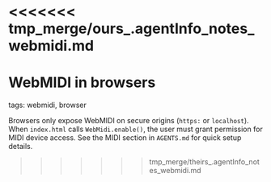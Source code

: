 <<<<<<< tmp_merge/ours_.agentInfo_notes_webmidi.md
=======
# WebMIDI in browsers

tags: webmidi, browser

Browsers only expose WebMIDI on secure origins (`https:` or `localhost`). When `index.html` calls `WebMidi.enable()`, the user must grant permission for MIDI device access. See the MIDI section in `AGENTS.md` for quick setup details.
>>>>>>> tmp_merge/theirs_.agentInfo_notes_webmidi.md
